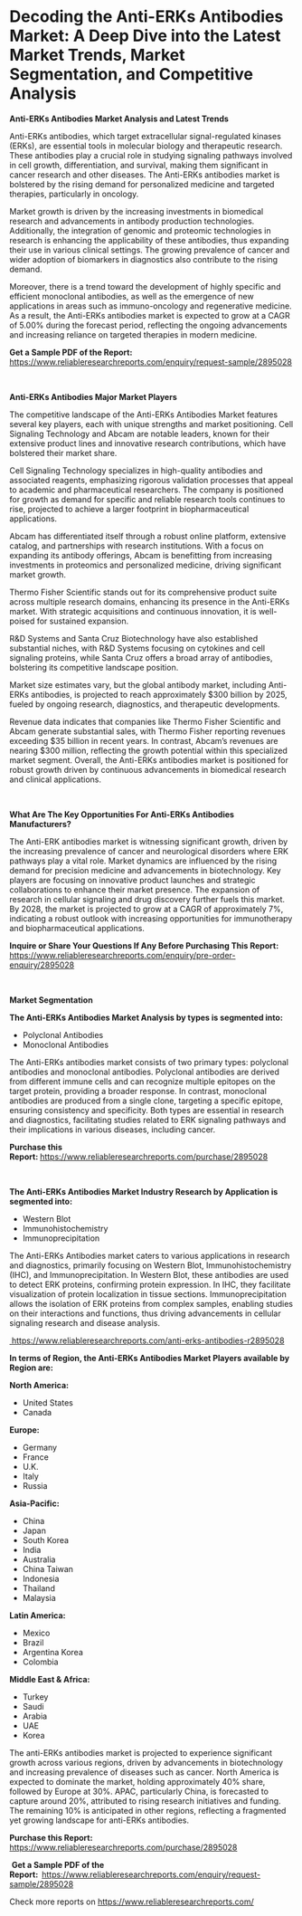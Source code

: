 <p><h1>Decoding the Anti-ERKs Antibodies Market: A Deep Dive into the Latest Market Trends, Market Segmentation, and Competitive Analysis</h1></p><p><strong>Anti-ERKs Antibodies Market Analysis and Latest Trends</strong></p>
<p><p>Anti-ERKs antibodies, which target extracellular signal-regulated kinases (ERKs), are essential tools in molecular biology and therapeutic research. These antibodies play a crucial role in studying signaling pathways involved in cell growth, differentiation, and survival, making them significant in cancer research and other diseases. The Anti-ERKs antibodies market is bolstered by the rising demand for personalized medicine and targeted therapies, particularly in oncology.</p><p>Market growth is driven by the increasing investments in biomedical research and advancements in antibody production technologies. Additionally, the integration of genomic and proteomic technologies in research is enhancing the applicability of these antibodies, thus expanding their use in various clinical settings. The growing prevalence of cancer and wider adoption of biomarkers in diagnostics also contribute to the rising demand.</p><p>Moreover, there is a trend toward the development of highly specific and efficient monoclonal antibodies, as well as the emergence of new applications in areas such as immuno-oncology and regenerative medicine. As a result, the Anti-ERKs antibodies market is expected to grow at a CAGR of 5.00% during the forecast period, reflecting the ongoing advancements and increasing reliance on targeted therapies in modern medicine.</p></p>
<p><strong>Get a Sample PDF of the Report:&nbsp;</strong> <a href="https://www.reliableresearchreports.com/enquiry/request-sample/2895028?utm_campaign=2771&utm_medium=2&utm_source=Github&utm_content=ia&utm_term=15032025&utm_id=anti-erks-antibodies">https://www.reliableresearchreports.com/enquiry/request-sample/2895028</a></p>
<p>&nbsp;</p>
<p><strong>Anti-ERKs Antibodies Major Market Players</strong></p>
<p><p>The competitive landscape of the Anti-ERKs Antibodies Market features several key players, each with unique strengths and market positioning. Cell Signaling Technology and Abcam are notable leaders, known for their extensive product lines and innovative research contributions, which have bolstered their market share. </p><p>Cell Signaling Technology specializes in high-quality antibodies and associated reagents, emphasizing rigorous validation processes that appeal to academic and pharmaceutical researchers. The company is positioned for growth as demand for specific and reliable research tools continues to rise, projected to achieve a larger footprint in biopharmaceutical applications.</p><p>Abcam has differentiated itself through a robust online platform, extensive catalog, and partnerships with research institutions. With a focus on expanding its antibody offerings, Abcam is benefitting from increasing investments in proteomics and personalized medicine, driving significant market growth.</p><p>Thermo Fisher Scientific stands out for its comprehensive product suite across multiple research domains, enhancing its presence in the Anti-ERKs market. With strategic acquisitions and continuous innovation, it is well-poised for sustained expansion.</p><p>R&D Systems and Santa Cruz Biotechnology have also established substantial niches, with R&D Systems focusing on cytokines and cell signaling proteins, while Santa Cruz offers a broad array of antibodies, bolstering its competitive landscape position.</p><p>Market size estimates vary, but the global antibody market, including Anti-ERKs antibodies, is projected to reach approximately $300 billion by 2025, fueled by ongoing research, diagnostics, and therapeutic developments. </p><p>Revenue data indicates that companies like Thermo Fisher Scientific and Abcam generate substantial sales, with Thermo Fisher reporting revenues exceeding $35 billion in recent years. In contrast, Abcam’s revenues are nearing $300 million, reflecting the growth potential within this specialized market segment. Overall, the Anti-ERKs antibodies market is positioned for robust growth driven by continuous advancements in biomedical research and clinical applications.</p></p>
<p>&nbsp;</p>
<p><strong>What Are The Key Opportunities For Anti-ERKs Antibodies Manufacturers?</strong></p>
<p><p>The Anti-ERK antibodies market is witnessing significant growth, driven by the increasing prevalence of cancer and neurological disorders where ERK pathways play a vital role. Market dynamics are influenced by the rising demand for precision medicine and advancements in biotechnology. Key players are focusing on innovative product launches and strategic collaborations to enhance their market presence. The expansion of research in cellular signaling and drug discovery further fuels this market. By 2028, the market is projected to grow at a CAGR of approximately 7%, indicating a robust outlook with increasing opportunities for immunotherapy and biopharmaceutical applications.</p></p>
<p><strong>Inquire or Share Your Questions If Any Before Purchasing This Report:</strong> <a href="https://www.reliableresearchreports.com/enquiry/pre-order-enquiry/2895028?utm_campaign=2771&utm_medium=2&utm_source=Github&utm_content=ia&utm_term=15032025&utm_id=anti-erks-antibodies">https://www.reliableresearchreports.com/enquiry/pre-order-enquiry/2895028</a></p>
<p>&nbsp;</p>
<p><strong>Market Segmentation</strong></p>
<p><strong>The Anti-ERKs Antibodies Market Analysis by types is segmented into:</strong></p>
<p><ul><li>Polyclonal Antibodies</li><li>Monoclonal Antibodies</li></ul></p>
<p><p>The Anti-ERKs antibodies market consists of two primary types: polyclonal antibodies and monoclonal antibodies. Polyclonal antibodies are derived from different immune cells and can recognize multiple epitopes on the target protein, providing a broader response. In contrast, monoclonal antibodies are produced from a single clone, targeting a specific epitope, ensuring consistency and specificity. Both types are essential in research and diagnostics, facilitating studies related to ERK signaling pathways and their implications in various diseases, including cancer.</p></p>
<p><strong>Purchase this Report:&nbsp;</strong><a href="https://www.reliableresearchreports.com/purchase/2895028?utm_campaign=2771&utm_medium=2&utm_source=Github&utm_content=ia&utm_term=15032025&utm_id=anti-erks-antibodies">https://www.reliableresearchreports.com/purchase/2895028</a></p>
<p>&nbsp;</p>
<p><strong>The Anti-ERKs Antibodies Market Industry Research by Application is segmented into:</strong></p>
<p><ul><li>Western Blot</li><li>Immunohistochemistry</li><li>Immunoprecipitation</li></ul></p>
<p><p>The Anti-ERKs Antibodies market caters to various applications in research and diagnostics, primarily focusing on Western Blot, Immunohistochemistry (IHC), and Immunoprecipitation. In Western Blot, these antibodies are used to detect ERK proteins, confirming protein expression. In IHC, they facilitate visualization of protein localization in tissue sections. Immunoprecipitation allows the isolation of ERK proteins from complex samples, enabling studies on their interactions and functions, thus driving advancements in cellular signaling research and disease analysis. </p></p>
<p><a href="https://www.reliableresearchreports.com/anti-erks-antibodies-r2895028?utm_campaign=2771&utm_medium=2&utm_source=Github&utm_content=ia&utm_term=15032025&utm_id=anti-erks-antibodies">&nbsp;https://www.reliableresearchreports.com/anti-erks-antibodies-r2895028</a></p>
<p><strong>In terms of Region, the Anti-ERKs Antibodies Market Players available by Region are:</strong></p>
<p>
    <p> <strong> North America: </strong>
        <ul>
            <li>United States</li>
            <li>Canada</li>
        </ul>
        </p> 
    <p> <strong> Europe: </strong>
        <ul>
            <li>Germany</li>
            <li>France</li>
            <li>U.K.</li>
            <li>Italy</li>
            <li>Russia</li>
        </ul>
        </p> 
    <p> <strong> Asia-Pacific: </strong>
        <ul>
            <li>China</li>
            <li>Japan</li>
            <li>South Korea</li>
            <li>India</li>
            <li>Australia</li>
            <li>China Taiwan</li>
            <li>Indonesia</li>
            <li>Thailand</li>
            <li>Malaysia</li>
        </ul>
        </p> 
    <p> <strong> Latin America: </strong>
        <ul>
            <li>Mexico</li>
            <li>Brazil</li>
            <li>Argentina Korea</li>
            <li>Colombia</li>
        </ul>
        </p> 
    <p> <strong> Middle East & Africa: </strong>
        <ul>
            <li>Turkey</li>
            <li>Saudi</li>
            <li>Arabia</li>
            <li>UAE</li>
            <li>Korea</li>
        </ul>
    </p>
    </p>
<p><p>The anti-ERKs antibodies market is projected to experience significant growth across various regions, driven by advancements in biotechnology and increasing prevalence of diseases such as cancer. North America is expected to dominate the market, holding approximately 40% share, followed by Europe at 30%. APAC, particularly China, is forecasted to capture around 20%, attributed to rising research initiatives and funding. The remaining 10% is anticipated in other regions, reflecting a fragmented yet growing landscape for anti-ERKs antibodies.</p></p>
<p><strong>Purchase this Report: </strong><a href="https://www.reliableresearchreports.com/purchase/2895028?utm_campaign=2771&utm_medium=2&utm_source=Github&utm_content=ia&utm_term=15032025&utm_id=anti-erks-antibodies">https://www.reliableresearchreports.com/purchase/2895028</a></p>
<p>&nbsp;<strong>Get a Sample PDF of the Report:&nbsp;&nbsp;</strong><a href="https://www.reliableresearchreports.com/enquiry/request-sample/2895028?utm_campaign=2771&utm_medium=2&utm_source=Github&utm_content=ia&utm_term=15032025&utm_id=anti-erks-antibodies">https://www.reliableresearchreports.com/enquiry/request-sample/2895028</a></p>
<p><strong></strong></p>
<p>Check more reports on <a href="https://www.reliableresearchreports.com/?utm_campaign=2771&utm_medium=2&utm_source=Github&utm_content=ia&utm_term=15032025&utm_id=anti-erks-antibodies">https://www.reliableresearchreports.com/</a></p>